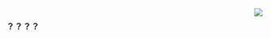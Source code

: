 <img align="right" src="https://github-readme-stats.vercel.app/api?username=jsbjkskbs&show_icons=true&icon_color=CE1D2D&text_color=718096&bg_color=ffffff&hide_title=true" />

### ？？？？
